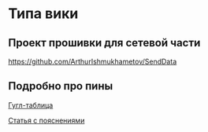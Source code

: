 # Типа вики

## Проект прошивки для сетевой части

https://github.com/ArthurIshmukhametov/SendData

## Подробно про пины

[Гугл-таблица](https://docs.google.com/spreadsheets/d/11_U6-V5FjYy7RQ5oIxNFcRiRVcX_PyxQhD4kjq2rIR0/edit?usp=sharing)

[Статья с пояснениями](https://randomnerdtutorials.com/esp32-pinout-reference-gpios/)

